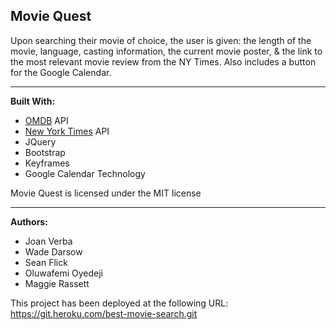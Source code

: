 **Movie Quest**
---------------------------------------------------------

Upon searching their movie of choice, the user is given: the length of the movie, language, casting information, the current movie poster, & the link to the most relevant movie review from the NY Times. Also includes a button for the Google Calendar.

---------------------------------------------------------
**Built With:**
- [OMDB](http://www.omdbapi.com/) API 
- [New York Times](https://developer.nytimes.com/) API
- JQuery 
- Bootstrap
- Keyframes
- Google Calendar Technology


Movie Quest is licensed under the MIT license

---------------------------------------------------------
**Authors:**
- Joan Verba
- Wade Darsow
- Sean Flick
- Oluwafemi Oyedeji
- Maggie Rassett  

This project has been deployed at the following URL: https://git.heroku.com/best-movie-search.git